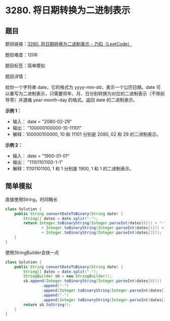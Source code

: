 # 3280. 将日期转换为二进制表示

## 题目

题目链接：[3280. 将日期转换为二进制表示 - 力扣（LeetCode）](https://leetcode.cn/problems/convert-date-to-binary/description/)

题目难度：1206

题目标签：简单模拟

题目详情：

给你一个字符串 date，它的格式为 yyyy-mm-dd，表示一个公历日期。date 可以重写为二进制表示，只需要将年、月、日分别转换为对应的二进制表示（不带前导零）并遵循 year-month-day 的格式。返回 date 的二进制表示。

**示例 1：**

- 输入： date = "2080-02-29"
- 输出： "100000100000-10-11101"
- 解释：100000100000, 10 和 11101 分别是 2080, 02 和 29 的二进制表示。

**示例 2：**

- 输入： date = "1900-01-01"
- 输出： "11101101100-1-1"
- 解释：11101101100, 1 和 1 分别是 1900, 1 和 1 的二进制表示。



## 简单模拟

直接使用String，时间略长

```java
class Solution {
    public String convertDateToBinary(String date) {
        String[] dates = date.split("-");
        return Integer.toBinaryString(Integer.parseInt(dates[0])) + "-"
                + Integer.toBinaryString(Integer.parseInt(dates[1])) + "-"
                + Integer.toBinaryString(Integer.parseInt(dates[2]));
    }
}
```



使用StringBuilder会快一点

```java
class Solution {
    public String convertDateToBinary(String date) {
        String[] dates = date.split("-");
        StringBuilder sb = new StringBuilder();
        sb.append(Integer.toBinaryString(Integer.parseInt(dates[0])))
                .append("-")
                .append(Integer.toBinaryString(Integer.parseInt(dates[1])))
                .append("-")
                .append(Integer.toBinaryString(Integer.parseInt(dates[2])));
        return sb.toString();
    }
}
```

